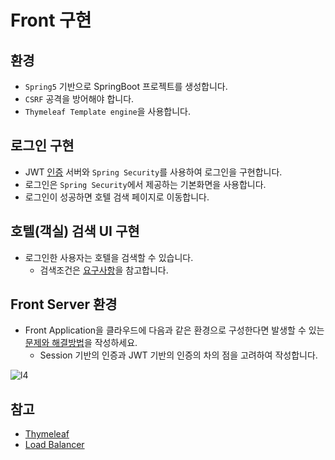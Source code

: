# Front 구현

## 환경

* `Spring5` 기반으로 SpringBoot 프로젝트를 생성합니다.
* `CSRF` 공격을 방어해야 합니다.
* `Thymeleaf Template engine`을 사용합니다.

## 로그인 구현

* JWT [인증](./3-0.인증.md) 서버와 `Spring Security`를 사용하여 로그인을 구현합니다.
* 로그인은 `Spring Security`에서 제공하는 기본화면을 사용합니다.
* 로그인이 성공하면 호텔 검색 페이지로 이동합니다.

## 호텔(객실) 검색 UI 구현

* 로그인한 사용자는 호텔을 검색할 수 있습니다.
    * 검색조건은 [요구사항](1.%EC%84%A4%EB%AA%85.md)을 참고합니다.

## Front Server 환경

* Front Application을 클라우드에 다음과 같은 환경으로 구성한다면 발생할 수 있는 [문제와 해결방법](./../../submit/5.md)을 작성하세요.
    * Session 기반의 인증과 JWT 기반의 인증의 차의 점을 고려하여 작성합니다.

![l4](./images/l4.png)

## 참고

* [Thymeleaf](https://www.thymeleaf.org/)
* [Load Balancer](https://docs.nhncloud.com/ko/Network/Load%20Balancer/ko/overview/)

